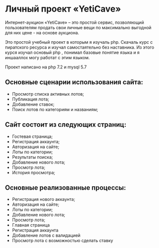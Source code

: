 # Личный проект «YetiCave»

Интернет-аукцион «YetiCave» – это простой сервис, позволяющий пользователям продать свои личные вещи по максимально выгодной для них цене - на основе аукциона.

Это простой учебный проект в которым я изучаль php.
Скачаль курс с пиратского ресурса и изучал самостаятельно без наставника.
Из этого курся изучал основый php , понимал базовые понятие языка  и я иншааллох могу работат с этим языком.


Проект написано на php 7.2 и mysql 5.7

## Основные сценарии использования сайта:

- Просмотр списка активных лотов;
- Публикация лота;
- Добавление ставок;
- Поиск лотов по категориям и названиям;

## Сайт состоит из следующих страниц:

- Гостевая страница;
- Регистрация аккаунта;
- Авторизация на сайте;
- Лоты по категории;
- Результаты поиска;
- Добавление нового лота;
- Просмотр лота;
- История просмотра;

## Основные реализованные процессы:

- Регистрация нового аккаунта;
- Авторизация на сайте;
- Лоты по категории;
- Добавление нового лота;
- Просмотр лота;
- Главная страница
- Регистрация аккаунта
- Добавление лотов с валидацией
- Просмотр лота с возможностью сделать ставку 